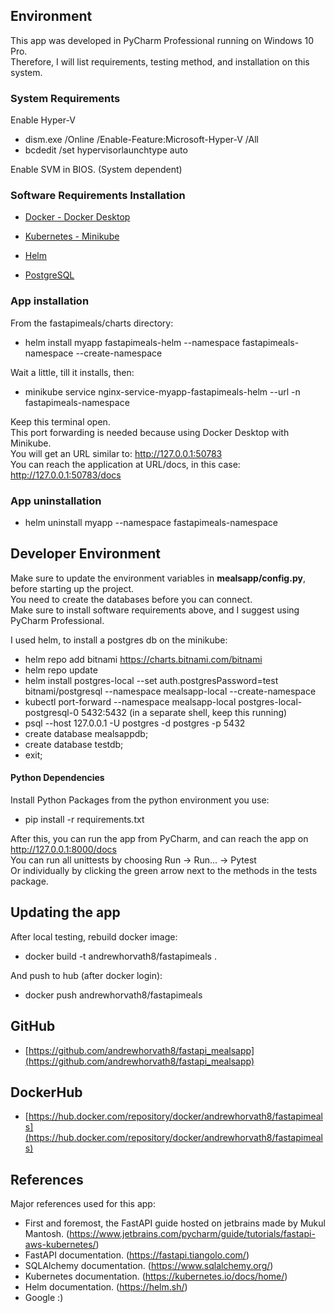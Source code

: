 ## Environment

This app was developed in PyCharm Professional running on Windows 10 Pro.  
Therefore, I will list requirements, testing method, and installation on this system.

### System Requirements

Enable Hyper-V
 - dism.exe /Online /Enable-Feature:Microsoft-Hyper-V /All
 - bcdedit /set hypervisorlaunchtype auto  

Enable SVM in BIOS. (System dependent)

### Software Requirements Installation

- [Docker - Docker Desktop](https://www.docker.com/products/docker-desktop/)


- [Kubernetes - Minikube](https://minikube.sigs.k8s.io/docs/start/)


- [Helm](https://helm.sh/)


- [PostgreSQL](https://www.postgresql.org/)

### App installation

From the fastapimeals/charts directory:
- helm install myapp fastapimeals-helm --namespace fastapimeals-namespace --create-namespace

Wait a little, till it installs, then:
- minikube service nginx-service-myapp-fastapimeals-helm --url -n fastapimeals-namespace

Keep this terminal open.  
This port forwarding is needed because using Docker Desktop with Minikube.  
You will get an URL similar to: http://127.0.0.1:50783  
You can reach the application at URL/docs, in this case: http://127.0.0.1:50783/docs

### App uninstallation

 - helm uninstall myapp --namespace fastapimeals-namespace

## Developer Environment

Make sure to update the environment variables in **mealsapp/config.py**, before starting up the project.  
You need to create the databases before you can connect.  
Make sure to install software requirements above, and I suggest using PyCharm Professional.

I used helm, to install a postgres db on the minikube:
- helm repo add bitnami https://charts.bitnami.com/bitnami
- helm repo update
- helm install postgres-local --set auth.postgresPassword=test bitnami/postgresql --namespace mealsapp-local --create-namespace
- kubectl port-forward --namespace mealsapp-local postgres-local-postgresql-0 5432:5432 (in a separate shell, keep this running)
- psql --host 127.0.0.1 -U postgres -d postgres -p 5432
- create database mealsappdb;
- create database testdb;
- exit;

#### Python Dependencies

Install Python Packages from the python environment you use:
 - pip install -r requirements.txt

After this, you can run the app from PyCharm, and can reach the app on http://127.0.0.1:8000/docs  
You can run all unittests by choosing Run -> Run... -> Pytest  
Or individually by clicking the green arrow next to the methods in the tests package.

## Updating the app

After local testing, rebuild docker image:
 - docker build -t andrewhorvath8/fastapimeals .  

And push to hub (after docker login):
 - docker push andrewhorvath8/fastapimeals

## GitHub
 - [https://github.com/andrewhorvath8/fastapi_mealsapp](https://github.com/andrewhorvath8/fastapi_mealsapp)

## DockerHub
 - [https://hub.docker.com/repository/docker/andrewhorvath8/fastapimeals](https://hub.docker.com/repository/docker/andrewhorvath8/fastapimeals)


## References

Major references used for this app:

 - First and foremost, the FastAPI guide hosted on jetbrains made by Mukul Mantosh. (https://www.jetbrains.com/pycharm/guide/tutorials/fastapi-aws-kubernetes/)
 - FastAPI documentation. (https://fastapi.tiangolo.com/)
 - SQLAlchemy documentation. (https://www.sqlalchemy.org/)
 - Kubernetes documentation. (https://kubernetes.io/docs/home/)
 - Helm documentation. (https://helm.sh/)
 - Google :)